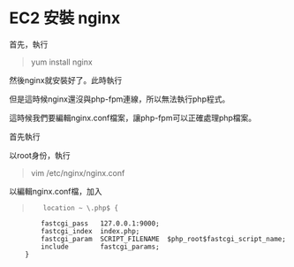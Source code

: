 # EC2 安裝 nginx

首先，執行

> yum install nginx

然後nginx就安裝好了。此時執行

但是這時候nginx還沒與php-fpm連線，所以無法執行php程式。

這時候我們要編輯nginx.conf檔案，讓php-fpm可以正確處理php檔案。

首先執行

以root身份，執行
>vim /etc/nginx/nginx.conf

以編輯nginx.conf檔，加入
>        location ~ \.php$ {
            fastcgi_pass   127.0.0.1:9000;
            fastcgi_index  index.php;
            fastcgi_param  SCRIPT_FILENAME  $php_root$fastcgi_script_name;
            include        fastcgi_params;
        }



